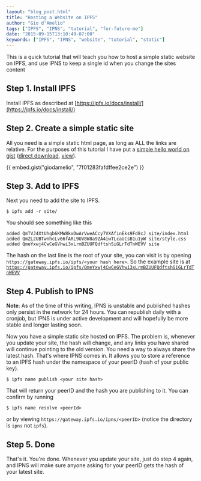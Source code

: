 ```yaml
---
layout: "blog_post.html"
title: "Hosting a Website on IPFS"
author: "Gio d'Amelio"
tags: ["IPFS", "IPNS", "tutorial", "for-future-me"]
date: "2015-09-15T13:10:49-07:00"
keywords: ["IPFS", "IPNS", "website", "tutorial", "static"]
---
```


This is a quick tutorial that will teach you how to host a simple static website on IPFS, and use IPNS to keep a single id when you change the sites content

## Step 1. Install IPFS

Install IPFS as described at [https://ipfs.io/docs/install/](https://ipfs.io/docs/install/)

## Step 2. Create a simple static site

All you need is a simple static html page, as long as ALL the links are relative. For the purposes of this tutorial I have put a [simple hello world on gist](https://gist.github.com/giodamelio/7f01283fafdffee2ce2e) ([direct download](https://gist.github.com/giodamelio/7f01283fafdffee2ce2e/archive/6c06c2e55e0d1932bfb013f806378e7fee07654b.zip), [view](http://bl.ocks.org/giodamelio/raw/7f01283fafdffee2ce2e/)).

{{ embed.gist("giodamelio", "7f01283fafdffee2ce2e") }}

## Step 3. Add to IPFS

Next you need to add the site to IPFS.

    $ ipfs add -r site/

You should see something like this

    added QmTVJ4XtUhqb6KMW8kxDwArVweACcy7VXAfinEks9Fd8cJ site/index.html
    added QmZL2UBTwnhcLv66fARL9UV8W8a9ZA4iwTLcaUCsB1u1yW site/style.css
    added QmeYxwj4CwCeGVhwi3xLrmBZUUFQdftshSiGLrTdTnWEVV site

The hash on the last line is the root of your site, you can visit is by opening `https://gateway.ipfs.io/ipfs/<your hash here>`. So the example site is at [`https://gateway.ipfs.io/ipfs/QmeYxwj4CwCeGVhwi3xLrmBZUUFQdftshSiGLrTdTnWEVV`](https://gateway.ipfs.io/ipfs/QmeYxwj4CwCeGVhwi3xLrmBZUUFQdftshSiGLrTdTnWEVV)

## Step 4. Publish to IPNS

**Note**: As of the time of this writing, IPNS is unstable and published hashes only persist in the network for 24 hours. You can republish daily with a cronjob, but IPNS is under active development and will hopefully be more stable and longer lasting soon.

Now you have a simple static site hosted on IPFS. The problem is, whenever you update your site, the hash will change, and any links you have shared will continue pointing to the old version. You need a way to always share the latest hash. That's where IPNS comes in. It allows you to store a reference to an IPFS hash under the namespace of your peerID (hash of your public key).

    $ ipfs name publish <your site hash>

That will return your peerID and the hash you are publishing to it. You can confirm by running

    $ ipfs name resolve <peerId>

or by viewing `https://gateway.ipfs.io/ipns/<peerID>` (notice the directory is `ipns` not `ipfs`).

## Step 5. Done

That's it. You're done. Whenever you update your site, just do step 4 again, and IPNS will make sure anyone asking for your peerID gets the hash of your latest site.
